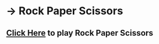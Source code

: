 # -> Rock Paper Scissors
## [Click Here](https://elevenv.github.io/Rock-Paper-Scissors/) to play Rock Paper Scissors


